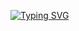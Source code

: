 <a href="https://git.io/typing-svg"><img src="https://readme-typing-svg.demolab.com?font=Fira+Code&weight=600&size=25&duration=4000&pause=400&color=F70000&vCenter=true&repeat=false&width=480&height=38&separator=%3C&lines=Hi+there%2C%3CI'm+Hossein+Khalili%3CI+hope+you+are+always+happy+:)" alt="Typing SVG" /></a>
